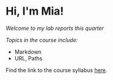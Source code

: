 # Hi, I'm Mia! <br/>
*Welcome to my lab reports this quarter*

*Topics in the course include:*
- Markdown
- URL, Paths

Find the link to the course syllabus [here](https://ucsd-cse15l-w24.github.io).
